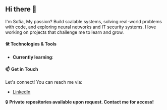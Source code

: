 ## Hi there 👋
I'm Sofia, 
My passion? Build scalable systems, solving real-world problems with code, and exploring neural networks and IT security systems. I love working on projects that challenge me to learn and grow.

#### 🛠️ Technologies & Tools
-  **Currently learning**: 

#### 📫 Get in Touch
Let's connect! You can reach me via:
- [LinkedIn](https://www.linkedin.com/in/safia-titrouq-95120a184/)



🔒 **Private repositories available upon request. Contact me for access!**
